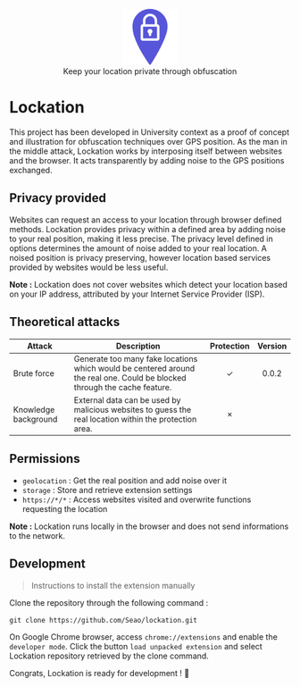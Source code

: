 <p align="center">
  <img src="./icons/icon128.png" width="100"><br>
  Keep your location private through obfuscation
</p>

# Lockation

This project has been developed in University context as a proof of concept and illustration for obfuscation techniques over GPS position. As the man in the middle attack, Lockation works by interposing itself between websites and the browser. It acts transparently by adding noise to the GPS positions exchanged.

## Privacy provided

Websites can request an access to your location through browser defined methods. Lockation provides privacy within a defined area by adding noise to your real position, making it less precise. The privacy level defined in options determines the amount of noise added to your real location. A noised position is privacy preserving, however location based services provided by websites would be less useful.

**Note :** Lockation does not cover websites which detect your location based on your IP address, attributed by your Internet Service Provider (ISP).

## Theoretical attacks

|Attack|Description|Protection|Version|
|-|-|:-:|:-:|
|Brute force|Generate too many fake locations which would be centered around the real one. Could be blocked through the cache feature.|✓|0.0.2|
|Knowledge background|External data can be used by malicious websites to guess the real location within the protection area.|✗||

## Permissions

- `geolocation` : Get the real position and add noise over it
- `storage` : Store and retrieve extension settings
- `https://*/*` : Access websites visited and overwrite functions requesting the location

**Note :** Lockation runs locally in the browser and does not send informations to the network.

## Development
> Instructions to install the extension manually

Clone the repository through the following command :

```
git clone https://github.com/Seao/lockation.git
```

On Google Chrome browser, access `chrome://extensions` and enable the `developer mode`. Click the button `load unpacked extension` and select Lockation repository retrieved by the clone command.

Congrats, Lockation is ready for development ! 🎉

